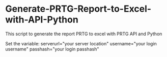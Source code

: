 # Generate-PRTG-Report-to-Excel-with-API-Python
This script to generate the report PRTG to excel with PRTG API and Python 

Set the variable:
serverurl="your server location"
username="your login username"
passhash="your login passhash"
